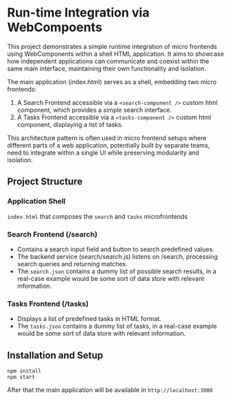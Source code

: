 # Run-time Integration via WebCompoents

This project demonstrates a simple runtime integration of micro frontends using WebComponents within a shell HTML application. It aims to showcase how independent applications can communicate and coexist within the same main interface, maintaining their own functionality and isolation.

The main application (index.html) serves as a shell, embedding two micro frontends:

1. A Search Frontend accessible via a `<search-component />` custom html component, which provides a simple search interface.
2. A Tasks Frontend accessible via a `<tasks-component />` custom html component, displaying a list of tasks.

This architecture pattern is often used in micro frontend setups where different parts of a web application, potentially built by separate teams, need to integrate within a single UI while preserving modularity and isolation.

## Project Structure

### Application Shell

`index.html` that composes the `search` and `tasks` microfrontends

### Search Frontend (/search)

- Contains a search input field and button to search predefined values.
- The backend service (search/search.js) listens on /search, processing search queries and returning matches.
- The `search.json` contains a dummy list of possible search results, in a real-case example would be some sort of data store with relevant information.

### Tasks Frontend (/tasks)

- Displays a list of predefined tasks in HTML format.
- The `tasks.json` contains a dummy list of tasks, in a real-case example would be some sort of data store with relevant information.

## Installation and Setup

```
npm install
npm start
```

After that the main application will be available in `http://localhost:3000`
